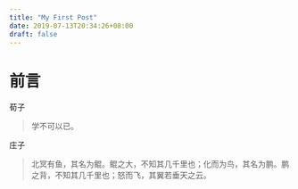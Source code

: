 ```yaml
---
title: "My First Post"
date: 2019-07-13T20:34:26+08:00
draft: false
---
```

# 前言

荀子

> 学不可以已。

庄子

> 北冥有鱼，其名为鲲。鲲之大，不知其几千里也；化而为鸟，其名为鹏。鹏之背，不知其几千里也；怒而飞，其翼若垂天之云。
